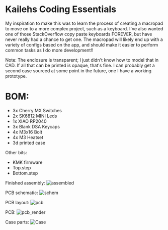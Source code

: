 # Kailehs Coding Essentials
My inspiration to make this was to learn the process of creating a macropad to move on to a more complex project, such as a keyboard. I've also wanted one of those StackOverflow copy paste keyboards FOREVER, but have never really had a chance to get one. The macropad will likely end up with a variety of configs based on the app, and should make it easier to perform common tasks as I do more development!!

Note: The enclosure is transparent; I just didn't know how to model that in CAD. If all that can be printed is opaque, that's fine. I can probably get a second case sourced at some point in the future, one I have a working prototype. 

# BOM:
- 3x Cherry MX Switches
- 2x SK6812 MINI Leds
- 1x XIAO RP2040
- 3x Blank DSA Keycaps
- 4x M3x16 Bolt
- 4x M3 Heatset
- 3d printed case

Other bits:
- KMK firmware
- Top.step
- Bottom.step

Finished assembly:
![assembled](https://github.com/user-attachments/assets/05b87e3d-4823-4eaa-8b09-a7da5bbdc589)

PCB schematic:
![schem](https://github.com/user-attachments/assets/adc67c8b-940e-4805-bab9-641691cbb25f)

PCB layout:
![pcb](https://github.com/user-attachments/assets/91a58428-e54b-4527-9bc9-0276042cbf00)

PCB:
![pcb_render](https://github.com/user-attachments/assets/d9866777-c659-4b6c-8d74-7969e7f64f54)

Case parts:
![Case](https://github.com/user-attachments/assets/a23b75ce-5e74-4e97-b643-fc4920ca2afb)
